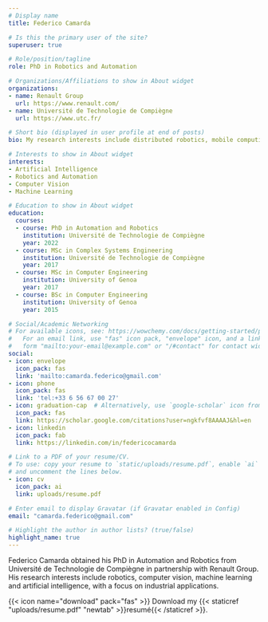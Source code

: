 ```yaml
---
# Display name
title: Federico Camarda

# Is this the primary user of the site?
superuser: true

# Role/position/tagline
role: PhD in Robotics and Automation

# Organizations/Affiliations to show in About widget
organizations:
- name: Renault Group
  url: https://www.renault.com/
- name: Université de Technologie de Compiègne
  url: https://www.utc.fr/

# Short bio (displayed in user profile at end of posts)
bio: My research interests include distributed robotics, mobile computing and programmable matter.

# Interests to show in About widget
interests:
- Artificial Intelligence
- Robotics and Automation
- Computer Vision
- Machine Learning

# Education to show in About widget
education:
  courses:
  - course: PhD in Automation and Robotics
    institution: Université de Technologie de Compiègne
    year: 2022
  - course: MSc in Complex Systems Engineering
    institution: Université de Technologie de Compiègne
    year: 2017
  - course: MSc in Computer Engineering
    institution: University of Genoa
    year: 2017
  - course: BSc in Computer Engineering
    institution: University of Genoa
    year: 2015

# Social/Academic Networking
# For available icons, see: https://wowchemy.com/docs/getting-started/page-builder/#icons
#   For an email link, use "fas" icon pack, "envelope" icon, and a link in the
#   form "mailto:your-email@example.com" or "/#contact" for contact widget.
social:
- icon: envelope
  icon_pack: fas
  link: 'mailto:camarda.federico@gmail.com'
- icon: phone
  icon_pack: fas
  link: 'tel:+33 6 56 67 00 27'
- icon: graduation-cap  # Alternatively, use `google-scholar` icon from `ai` icon pack
  icon_pack: fas
  link: https://scholar.google.com/citations?user=ngkfvf8AAAAJ&hl=en
- icon: linkedin
  icon_pack: fab
  link: https://linkedin.com/in/federicocamarda

# Link to a PDF of your resume/CV.
# To use: copy your resume to `static/uploads/resume.pdf`, enable `ai` icons in `params.toml`, 
# and uncomment the lines below.
- icon: cv
  icon_pack: ai
  link: uploads/resume.pdf

# Enter email to display Gravatar (if Gravatar enabled in Config)
email: "camarda.federico@gmail.com"

# Highlight the author in author lists? (true/false)
highlight_name: true
---
```


Federico Camarda obtained his PhD in Automation and Robotics from Université de Technologie de Compiègne in partnership with Renault Group. His research interests include robotics, computer vision, machine learning and artificial intelligence, with a focus on industrial applications.

{{< icon name="download" pack="fas" >}} Download my {{< staticref "uploads/resume.pdf" "newtab" >}}resumé{{< /staticref >}}.
